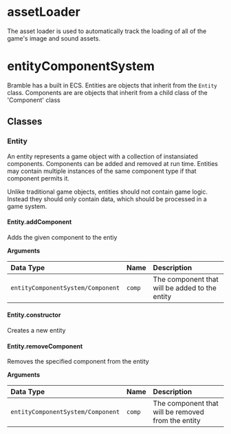 # assetLoader
The asset loader is used to automatically track the loading of all of the game's image and sound assets.

# entityComponentSystem
Bramble has a built in ECS. Entities are objects that inherit from the `Entity` class. Components are are objects that inherit from a child class of the 'Component' class

## Classes

### Entity
An entity represents a game object with a collection of instansiated components. Components can be added and removed at run time. Entities may contain multiple instances of the same component type if that component permits it.

Unlike traditional game objects, entities should not contain game logic. Instead they should only contain data, which should be processed in a game system.

#### Entity.addComponent
Adds the given component to the entiy

**Arguments**

| Data Type | Name | Description |
| :--- | :--- | :--- |
| `entityComponentSystem/Component` | `comp` | The component that will be added to the entity |

#### Entity.constructor
Creates a new entity

#### Entity.removeComponent
Removes the specified component from the entity

**Arguments**

| Data Type | Name | Description |
| :--- | :--- | :--- |
| `entityComponentSystem/Component` | `comp` | The component that will be removed from the entity |
